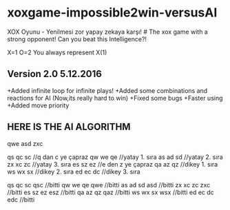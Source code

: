 # xoxgame-impossible2win-versusAI
XOX Oyunu - Yenilmesi zor yapay zekaya karşı! # The xox game with a strong opponent! Can you beat this Intelligence?!

X=1
O=2
You always represent X(1)


Version 2.0
5.12.2016
---------
+Added infinite loop for infinite plays!
+Added some combinations and reactions for AI (Now,its really hard to win)
+Fixed some bugs 
+Faster using
+Added move priority


HERE IS THE AI ALGORITHM
------
qwe asd zxc

qs qc sc //q dan c ye çapraz
qw we qe //yatay 1. sıra
as ad sd //yatay 2. sıra
zx xc zc //yatay 3. sıra
es sz ez //e den z ye çapraz
qa az qz //dikey 1. sıra
ws wx sx //dikey 2. sıra
ed ec dc //dikey 3. sıra


qs qc sc           qsc //bitti
qw we qe           qwe //bitti 
as ad sd           asd //bitti
zx xc zc           zxc //bitti
es sz ez           esz //bitti
qa az qz 	   qaz //bitti
ws wx sx   	   wsx //bitti
ed ec dc 	   edc //bitti

